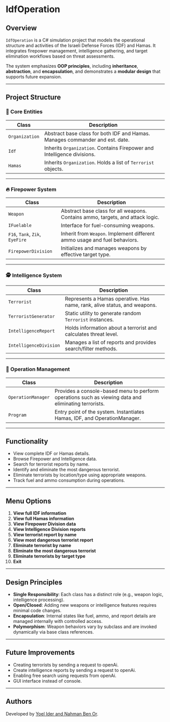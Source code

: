 # IdfOperation

## Overview

`IdfOperation` is a C# simulation project that models the operational structure and activities of the Israeli Defense Forces (IDF) and Hamas. It integrates firepower management, intelligence gathering, and target elimination workflows based on threat assessments.

The system emphasizes **OOP principles**, including **inheritance**, **abstraction**, and **encapsulation**, and demonstrates a **modular design** that supports future expansion.

---

## Project Structure

### 🧩 Core Entities

| Class         | Description                                                                 |
|---------------|-----------------------------------------------------------------------------|
| `Organization`| Abstract base class for both IDF and Hamas. Manages commander and est. date.|
| `Idf`         | Inherits `Organization`. Contains Firepower and Intelligence divisions.     |
| `Hamas`       | Inherits `Organization`. Holds a list of `Terrorist` objects.               |

---

### 🔥 Firepower System

| Class             | Description                                                                 |
|------------------|-----------------------------------------------------------------------------|
| `Weapon`          | Abstract base class for all weapons. Contains ammo, targets, and attack logic. |
| `IFuelable`       | Interface for fuel-consuming weapons.                                       |
| `F16`, `Tank`, `Zik`, `EyeFire` | Inherit from `Weapon`. Implement different ammo usage and fuel behaviors.|
| `FirepowerDivision`| Initializes and manages weapons by effective target type.                |

---

### 🕵️ Intelligence System

| Class                  | Description                                                             |
|------------------------|-------------------------------------------------------------------------|
| `Terrorist`            | Represents a Hamas operative. Has name, rank, alive status, and weapons.|
| `TerroristGenerator`   | Static utility to generate random `Terrorist` instances.                |
| `IntelligenceReport`   | Holds information about a terrorist and calculates threat level.        |
| `IntelligenceDivision` | Manages a list of reports and provides search/filter methods.          |

---

### 🧠 Operation Management

| Class             | Description                                                                 |
|------------------|-----------------------------------------------------------------------------|
| `OperationManager`| Provides a console-based menu to perform operations such as viewing data and eliminating terrorists. |
| `Program`         | Entry point of the system. Instantiates Hamas, IDF, and OperationManager.    |

---

## Functionality

- View complete IDF or Hamas details.
- Browse Firepower and Intelligence data.
- Search for terrorist reports by name.
- Identify and eliminate the most dangerous terrorist.
- Eliminate terrorists by location/type using appropriate weapons.
- Track fuel and ammo consumption during operations.

---

## Menu Options

1. **View full IDF information**
2. **View full Hamas information**
3. **View Firepower Division data**
4. **View Intelligence Division reports**
5. **View terrorist report by name**
6. **View most dangerous terrorist report**
7. **Eliminate terrorist by name**
8. **Eliminate the most dangerous terrorist**
9. **Eliminate terrorists by target type**
10. **Exit**


---

## Design Principles

- **Single Responsibility**: Each class has a distinct role (e.g., weapon logic, intelligence processing).
- **Open/Closed**: Adding new weapons or intelligence features requires minimal code changes.
- **Encapsulation**: Internal states like fuel, ammo, and report details are managed internally with controlled access.
- **Polymorphism**: Weapon behaviors vary by subclass and are invoked dynamically via base class references.

---

## Future Improvements

- Creating terrorists by sending a request to openAi.
- Create intelligence reports by sending a request to openAi.
- Enabling free search using requests from openAi.
- GUI interface instead of console.


---

## Authors

Developed by [Yoel Ider and Nahman Ben Or](https://github.com/nahmanbo).



